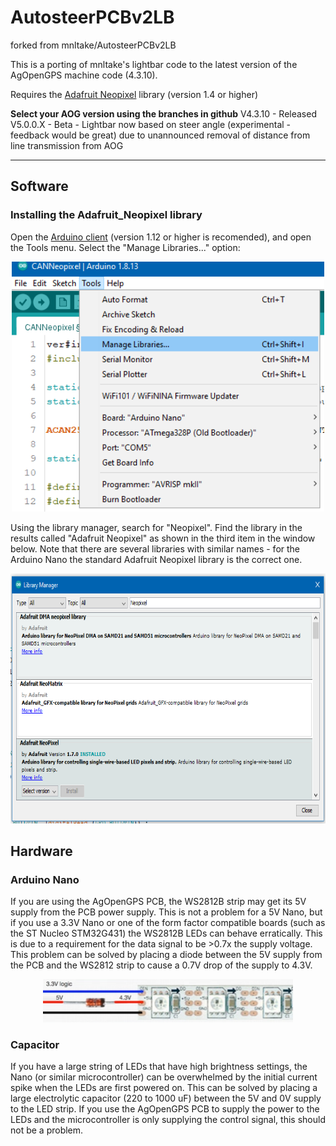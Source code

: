 # AutosteerPCBv2LB
forked from  mnltake/AutosteerPCBv2LB

This is a porting of mnltake's lightbar code to the latest version of the AgOpenGPS machine code (4.3.10).

Requires the [Adafruit Neopixel](https://github.com/adafruit/Adafruit_NeoPixel) library (version 1.4 or higher)

**Select your AOG version using the branches in github**
V4.3.10 - Released
V5.0.0.X - Beta - Lightbar now based on steer angle (experimental - feedback would be great) due to unannounced removal of distance from line transmission from AOG

---

## Software
### Installing the Adafruit_Neopixel library

Open the [Arduino client](https://www.arduino.cc/en/software) (version 1.12 or higher is recomended), and open the Tools menu. Select the "Manage Libraries..." option:

<p align="center">
<img src="https://github.com/MattWoodhead/AutosteerPCBv2LB/blob/master/resources/install_arduino_library.png" height="400">
</p>

Using the library manager, search for "Neopixel". Find the library in the results called "Adafruit Neopixel" as shown in the third item in the window below. Note that there are several libraries with similar names - for the Arduino Nano the standard Adafruit Neopixel library is the correct one.

<p align="center">
<img src="https://github.com/MattWoodhead/AutosteerPCBv2LB/blob/master/resources/install_neopixel_lib.png" height="400">
</p>


## Hardware
### Arduino Nano
If you are using the AgOpenGPS PCB, the WS2812B strip may get its 5V supply from the PCB power supply. This is not a problem for a 5V Nano, but if you use a 3.3V Nano or one of the form factor compatible boards (such as the ST Nucleo STM32G431) the WS2812B LEDs can behave erratically. This is due to a requirement for the data signal to be >0.7x the supply voltage. This problem can be solved by placing a diode between the 5V supply from the PCB and the WS2812 strip to cause a 0.7V drop of the supply to 4.3V.

<p align="center">
<img src="https://github.com/MattWoodhead/AutosteerPCBv2LB/blob/master/resources/diode_trick.png" width="400">
</p>

### Capacitor
If you have a large string of LEDs that have high brightness settings, the Nano (or similar microcontroller) can be overwhelmed by the initial current spike when the LEDs are first powered on. This can be solved by placing a large electrolytic capacitor (220 to 1000 uF) between the 5V and 0V supply to the LED strip. If you use the AgOpenGPS PCB to supply the power to the LEDs and the microcontroller is only supplying the control signal, this should not be a problem.
